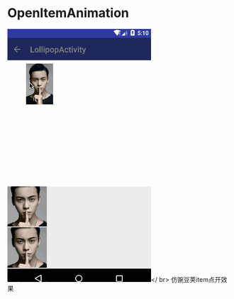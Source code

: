 # OpenItemAnimation
![image](https://github.com/EasonHolmes/WanDoujiaOPen/blob/master/art/openitem.gif)</ br>
仿豌豆荚item点开效果

